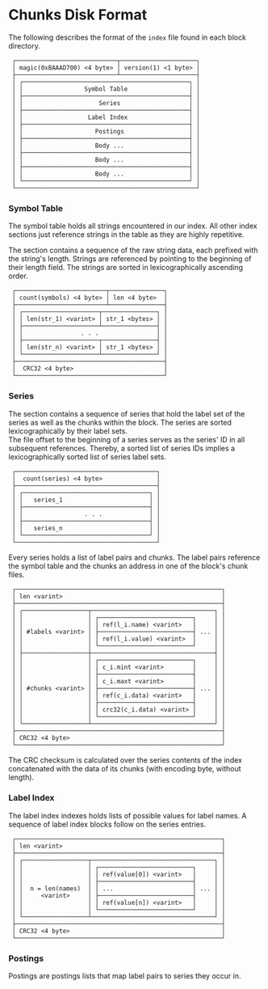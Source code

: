 # Chunks Disk Format

The following describes the format of the `index` file found in each block directory.

```
 ┌────────────────────────────┬─────────────────────┐
 │ magic(0xBAAAD700) <4 byte> │ version(1) <1 byte> │
 ├────────────────────────────┴─────────────────────┤
 │ ┌──────────────────────────────────────────────┐ │
 │ │                 Symbol Table                 │ │
 │ ├──────────────────────────────────────────────┤ │
 │ │                     Series                   │ │
 │ ├──────────────────────────────────────────────┤ │
 │ │                  Label Index                 │ │
 │ ├──────────────────────────────────────────────┤ │
 │ │                    Postings                  │ │
 │ ├──────────────────────────────────────────────┤ │
 │ │                    Body ...                  │ │
 │ ├──────────────────────────────────────────────┤ │
 │ │                    Body ...                  │ │
 │ ├──────────────────────────────────────────────┤ │
 │ │                    Body ...                  │ │
 │ └──────────────────────────────────────────────┘ │
 └──────────────────────────────────────────────────┘
```


### Symbol Table

The symbol table holds all strings encountered in our index. All other index sections just reference strings in the table as they are highly repetitive.

The section contains a sequence of the raw string data, each prefixed with the string's length.
Strings are referenced by pointing to the beginning of their length field. The strings are sorted in lexicographically ascending order.

```
 ┌─────────────────────────┬───────────────┐
 │ count(symbols) <4 byte> │ len <4 byte>  │
 ├─────────────────────────┴───────────────┤
 │ ┌─────────────────────┬───────────────┐ │
 │ │ len(str_1) <varint> │ str_1 <bytes> │ │
 │ ├─────────────────────┴───────────────┤ │
 │ │                . . .                │ │
 │ ├─────────────────────┬───────────────┤ │
 │ │ len(str_n) <varint> │ str_1 <bytes> │ │
 │ └─────────────────────┴───────────────┘ │
 ├─────────────────────────────────────────┤
 │  CRC32 <4 byte>                         │
 └─────────────────────────────────────────┘
```


### Series

The section contains a sequence of series that hold the label set of the series as well as the chunks within the block. The series are sorted lexicographically by their label sets.  
The file offset to the beginning of a series serves as the series' ID in all subsequent references. Thereby, a sorted list of series IDs implies a lexicographically sorted list of series label sets.

```
 ┌───────────────────────────────────────┐
 │  count(series) <4 byte>               │
 ├───────────────────────────────────────┤
 │ ┌───────────────────────────────────┐ │
 │ │   series_1                        │ │
 │ ├───────────────────────────────────┤ │
 │ │                 . . .             │ │
 │ ├───────────────────────────────────┤ │
 │ │   series_n                        │ │
 │ └───────────────────────────────────┘ │
 └───────────────────────────────────────┘
```

Every series holds a list of label pairs and chunks. The label pairs reference the symbol table and the chunks an address in one of the block's chunk files.

```
 ┌─────────────────────────────────────────────────────────┐
 │ len <varint>                                            │
 ├─────────────────────────────────────────────────────────┤
 │ ┌──────────────────┬──────────────────────────────────┐ │
 │ │                  │ ┌──────────────────────────┐     │ │
 │ │                  │ │ ref(l_i.name) <varint>   │     │ │
 │ │ #labels <varint> │ ├──────────────────────────┤ ... │ │
 │ │                  │ │ ref(l_i.value) <varint>  │     │ │
 │ │                  │ └──────────────────────────┘     │ │
 │ ├──────────────────┼──────────────────────────────────┤ │
 │ │                  │ ┌──────────────────────────┐     │ │
 │ │                  │ │ c_i.mint <varint>        │     │ │
 │ │                  │ ├──────────────────────────┤     │ │
 │ │                  │ │ c_i.maxt <varint>        │     │ │
 │ │ #chunks <varint> │ ├──────────────────────────┤ ... │ │
 │ │                  │ │ ref(c_i.data) <varint>   │     │ │
 │ │                  │ ├──────────────────────────┤     │ │
 │ │                  │ │ crc32(c_i.data) <varint> │     │ │
 │ │                  │ └──────────────────────────┘     │ │
 │ └──────────────────┴──────────────────────────────────┘ │
 ├─────────────────────────────────────────────────────────┤
 │ CRC32 <4 byte>                                          │
 └─────────────────────────────────────────────────────────┘
```

The CRC checksum is calculated over the series contents of the index concatenated with the data of its chunks (with encoding byte, without length).


### Label Index

The label index indexes holds lists of possible values for label names. A sequence of label index blocks follow on the series entries.

```
 ┌─────────────────────────────────────────────────────────┐
 │ len <varint>                                            │
 ├─────────────────────────────────────────────────────────┤
 │ ┌──────────────────┬──────────────────────────────────┐ │
 │ │                  │ ┌──────────────────────────┐     │ │
 │ │                  │ │ ref(value[0]) <varint>   │     │ │
 │ │                  │ ├──────────────────────────┤     │ │
 │ │  n = len(names)  │ │ ...                      │ ... │ │
 │ │     <varint>     │ ├──────────────────────────┤     │ │
 │ │                  │ │ ref(value[n]) <varint>   │     │ │
 │ │                  │ └──────────────────────────┘     │ │
 │ └──────────────────┴──────────────────────────────────┘ │
 ├─────────────────────────────────────────────────────────┤
 │ CRC32 <4 byte>                                          │
 └─────────────────────────────────────────────────────────┘
```


### Postings

Postings are postings lists that map label pairs to series they occur in.


###